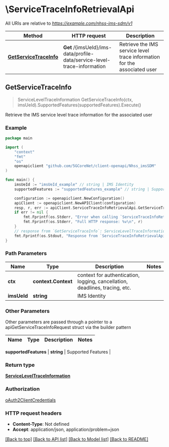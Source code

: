 # \ServiceTraceInfoRetrievalApi

All URIs are relative to *https://example.com/nhss-ims-sdm/v1*

Method | HTTP request | Description
------------- | ------------- | -------------
[**GetServiceTraceInfo**](ServiceTraceInfoRetrievalApi.md#GetServiceTraceInfo) | **Get** /{imsUeId}/ims-data/profile-data/service-level-trace-information | Retrieve the IMS service level trace information for the associated user



## GetServiceTraceInfo

> ServiceLevelTraceInformation GetServiceTraceInfo(ctx, imsUeId).SupportedFeatures(supportedFeatures).Execute()

Retrieve the IMS service level trace information for the associated user

### Example

```go
package main

import (
    "context"
    "fmt"
    "os"
    openapiclient "github.com/5GCoreNet/client-openapi/Nhss_imsSDM"
)

func main() {
    imsUeId := "imsUeId_example" // string | IMS Identity
    supportedFeatures := "supportedFeatures_example" // string | Supported Features (optional)

    configuration := openapiclient.NewConfiguration()
    apiClient := openapiclient.NewAPIClient(configuration)
    resp, r, err := apiClient.ServiceTraceInfoRetrievalApi.GetServiceTraceInfo(context.Background(), imsUeId).SupportedFeatures(supportedFeatures).Execute()
    if err != nil {
        fmt.Fprintf(os.Stderr, "Error when calling `ServiceTraceInfoRetrievalApi.GetServiceTraceInfo``: %v\n", err)
        fmt.Fprintf(os.Stderr, "Full HTTP response: %v\n", r)
    }
    // response from `GetServiceTraceInfo`: ServiceLevelTraceInformation
    fmt.Fprintf(os.Stdout, "Response from `ServiceTraceInfoRetrievalApi.GetServiceTraceInfo`: %v\n", resp)
}
```

### Path Parameters


Name | Type | Description  | Notes
------------- | ------------- | ------------- | -------------
**ctx** | **context.Context** | context for authentication, logging, cancellation, deadlines, tracing, etc.
**imsUeId** | **string** | IMS Identity | 

### Other Parameters

Other parameters are passed through a pointer to a apiGetServiceTraceInfoRequest struct via the builder pattern


Name | Type | Description  | Notes
------------- | ------------- | ------------- | -------------

 **supportedFeatures** | **string** | Supported Features | 

### Return type

[**ServiceLevelTraceInformation**](ServiceLevelTraceInformation.md)

### Authorization

[oAuth2ClientCredentials](../README.md#oAuth2ClientCredentials)

### HTTP request headers

- **Content-Type**: Not defined
- **Accept**: application/json, application/problem+json

[[Back to top]](#) [[Back to API list]](../README.md#documentation-for-api-endpoints)
[[Back to Model list]](../README.md#documentation-for-models)
[[Back to README]](../README.md)

